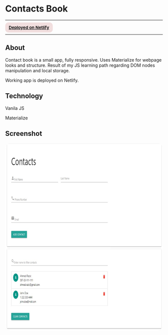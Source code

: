 # Contacts Book

---

<div>
<a href="https://silly-davinci-83f995.netlify.app/" target="_blank" rel="noopener noreferrer"
    style="padding:0.5rem 0.7rem;
    color: black;
    background: #F1DEDE;
    border-radius:10px;
    font-size:0.85rem;
    font-weight:600;">Deployed on Netlify</a> <br/> 
<!-- <a href="#" target="_blank" rel="noopener noreferrer"
    style="padding:0.5rem 0.7rem;
    color: black;
    background: #FE938C;
    border-radius:10px;
    font-size:0.85rem;
    font-weight:600;">YouTube Presentation</a>  -->
</div>

---

## About

<p>Contact book is a small app, fully responsive. Uses Materialize for webpage looks and structure. Result of my JS learning path regarding DOM nodes manipulation and local storage. </p>

<p>Working app is deployed on Netlify.</p>

## Technology

<p>Vanila JS</p>
<p>Materialize</p>

## Screenshot

<img src="/screenshot.jpg" height="600" style="border-radius:20px;margin-bottom:2rem;" />
